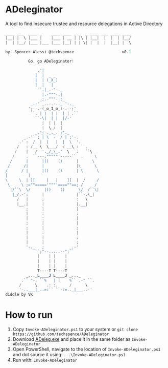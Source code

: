 # ADeleginator
A tool to find insecure trustee and resource delegations in Active Directory

```PowerShell
____ ___  ____ _    ____ ____ _ _  _ ____ ___ ____ ____ 
|__| |  \ |___ |    |___ | __ | |\ | |__|  |  |  | |__/ 
|  | |__/ |___ |___ |___ |__] | | \| |  |  |  |__| |  \ 
                                                        
by: Spencer Alessi @techspence                     v0.1

          Go, go ADeleginator!

              .'|
             |  |  _ _
             |  | (_X_)
             |  |   |
              ``.|_.-"-._
                |.-"""-.|
               _;.-"""-.;_
           _.-' _..-.-.._ '-._
          ';--.-(_o_I_o_)-.--;'
           ``. | |  | |  | | .``
             ``-\|  | |  |/-'
                |  | |  |
                |  \_/  |
             _.'; ._._. ;'._
        _.-'``; | \  -  / | ;'-.
      .' :  /  |  |   |  |  \  '.
     /   : /__ \  \___/  / __\ : ``.
    /    |   /  '._/_\_.'  \   :   ``\
   /     .  ``---;"""""'-----``  .     \
  /      |      |()    ()      |      \
 /      /|      |              |\      \
/      / |      |()    ()      | \      \
|         |
\     \  | ][     |   |    ][  |  /     /
 \     \ ;=""====='"""'====""==; /     /
  |/``\  \/      |()    ()      \/  /``\|
   |_/.-';      |              |``-.\_|
     /   |      ;              :   \
     |__.|      |              |.__|
         ;      |              |
         |      :              ;
         |      :              |
         ;      |              |
         ;      |              ;
         |      :              |
         |      |              ;
         |      |              ;
         '-._   ;           _.-'
             ``;"--.....--";``
              |    | |    |
              |    | |    |
              |    | |    |
              T----T T----T
         _..._L____J L____J _..._
       .`` "-. ``%   | |    %`` .-" ``.
      /      \    .: :.     /      \
      '-..___|_..=:`` ``-:=.._|___..-'
diddle by VK
```

# How to run
1. Copy `Invoke-ADeleginator.ps1` to your system or `git clone https://github.com/techspence/ADeleginator`
2. Download [ADeleg.exe](https://github.com/mtth-bfft/adeleg/releases) and place it in the same folder as `Invoke-ADeleginator`
3. Open PowerShell, navigate to the location of `Invoke-ADeleginator.ps1` and dot source it using: `. .\Invoke-ADeleginator.ps1`
4. Run with: `Invoke-ADeleginator`